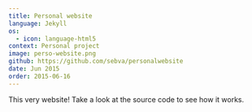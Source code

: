 ```yaml
---
title: Personal website
language: Jekyll
os:
  - icon: language-html5
context: Personal project
image: perso-website.png
github: https://github.com/sebva/personalwebsite
date: Jun 2015
order: 2015-06-16
---
```


This very website! Take a look at the source code to see how it works.
